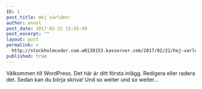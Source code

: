 ```yaml
---
ID: 1
post_title: Hej världen!
author: ennol
post_date: 2017-02-22 15:56:49
post_excerpt: ""
layout: post
permalink: >
  http://stockholmcoder.com.w0139153.kasserver.com/2017/02/22/hej-varlden/
published: true
---
```

Välkommen till WordPress. Det här är ditt första inlägg. Redigera eller radera det. Sedan kan du börja skriva! Und so weiter und so weiter...